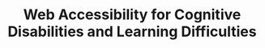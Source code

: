 ---
title: Web Accessibility for Cognitive Disabilities and Learning Difficulties
authors:
- ian-pouncey
layout: article
---